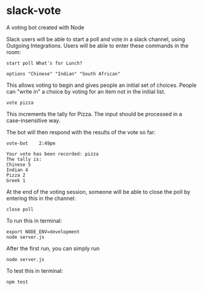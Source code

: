# slack-vote
A voting bot created with Node

Slack users will be able to start a poll and vote in a slack channel, using Outgoing Integrations. Users will be able to enter these commands in the room: 
```
start poll What's for Lunch?
```
```
options "Chinese" "Indian" "South African"
```
This allows voting to begin and gives people an initial set of choices. People can "write in" a choice by voting for an item not in the initial list.

```
vote pizza
```
This increments the tally for Pizza. The input should be processed in a case-insensitive way.

The bot will then respond with the results of the vote so far:
```
vote-bot    2:49pm

Your vote has been recorded: pizza
The tally is:
Chinese 5
Indian 4
Pizza 2
Greek 1
```

At the end of the voting session, someone will be able to close the poll by entering this in the channel:
```
close poll
```

To run this in terminal:
```
export NODE_ENV=development
node server.js
```
After the first run, you can simply run
```
node server.js
```


To test this in terminal:
```
npm test
```
